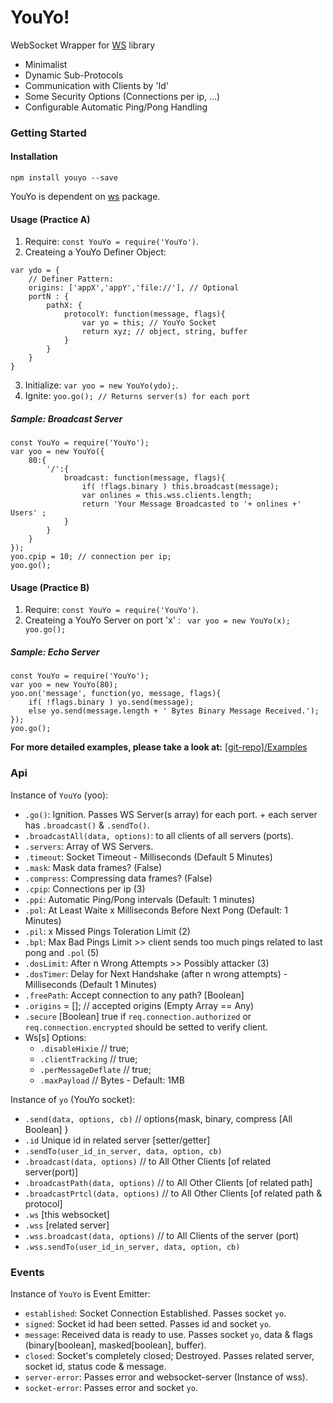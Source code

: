 # YouYo!
WebSocket Wrapper for [WS](https://github.com/websockets/ws) library
* Minimalist
* Dynamic Sub-Protocols
* Communication with Clients by 'Id'
* Some Security Options (Connections per ip, ...)
* Configurable Automatic Ping/Pong Handling

### Getting Started
#### Installation
```
npm install youyo --save
```
YouYo is dependent on [ws](https://www.npmjs.com/package/ws) package.  

#### Usage (Practice A)
1. Require: `const YouYo = require('YouYo')`.
2. Createing a YouYo Definer Object:
```
var ydo = {
	// Definer Pattern:
	origins: ['appX','appY','file://'], // Optional
	portN : {
    	pathX: { 
    		protocolY: function(message, flags){
            	var yo = this; // YouYo Socket
                return xyz; // object, string, buffer
            }
    	}
    }
}
```
3. Initialize: `var yoo = new YouYo(ydo);`.
4. Ignite: `yoo.go(); // Returns server(s) for each port`
##### Sample: Broadcast Server
```
const YouYo = require('YouYo');
var yoo = new YouYo({
    80:{
        '/':{
            broadcast: function(message, flags){
                if( !flags.binary ) this.broadcast(message);
                var onlines = this.wss.clients.length;
                return 'Your Message Broadcasted to '+ onlines +' Users' ;
            }
        }
    }
});
yoo.cpip = 10; // connection per ip;
yoo.go();
```

#### Usage (Practice B)
1. Require: `const YouYo = require('YouYo')`.
2. Createing a YouYo Server on port 'x' : ` var yoo = new YouYo(x); yoo.go();`
##### Sample: Echo Server
```
const YouYo = require('YouYo');
var yoo = new YouYo(80);
yoo.on('message', function(yo, message, flags){
	if( !flags.binary ) yo.send(message);
    else yo.send(message.length + ' Bytes Binary Message Received.');
});
yoo.go();
```  

**For more detailed examples, please take a look at:** [[git-repo]/Examples](https://github.com/mhgolkar/YouYo/tree/master/Examples)

### Api
Instance of `YouYo` (yoo):  
* `.go()`: Ignition. Passes WS Server(s array) for each port. + each server has `.broadcast()` & `.sendTo()`.
* `.broadcastAll(data, options)`: to all clients of all servers (ports).
* `.servers`: Array of WS Servers.
* `.timeout`: Socket Timeout - Milliseconds (Default 5 Minutes)
* `.mask`: Mask data frames? (False)
* `.compress`: Compressing data frames? (False)
* `.cpip`: Connections per ip (3)
* `.ppi`: Automatic Ping/Pong intervals (Default: 1 minutes)
* `.pol`: At Least Waite x Milliseconds Before Next Pong (Default: 1 Minutes)
* `.pil`: x Missed Pings Toleration Limit (2)
* `.bpl`: Max Bad Pings Limit >> client sends too much pings related to last pong and `.pol` (5)
* `.dosLimit`: After n Wrong Attempts >> Possibly attacker (3)
* `.dosTimer`: Delay for Next Handshake (after n wrong attempts) - Milliseconds (Default 1 Minutes)
* `.freePath`: Accept connection to any path? [Boolean]
* `.origins` = []; // accepted origins (Empty Array == Any)   
* `.secure` [Boolean] true if `req.connection.authorized` or `req.connection.encrypted` should be setted to verify client.
* Ws[s] Options:
  * `.disableHixie` // true;
  * `.clientTracking` // true;
  * `.perMessageDeflate` // true;
  * `.maxPayload` // Bytes - Default: 1MB

Instance of `yo` (YouYo socket):  
* `.send(data, options, cb)` // options{mask, binary, compress [All Boolean] }
* `.id`  Unique id in related server [setter/getter]
* `.sendTo(user_id_in_server, data, option, cb)`
* `.broadcast(data, options)` // to All Other Clients [of related server(port)]
* `.broadcastPath(data, options)` // to All Other Clients [of related path]
* `.broadcastPrtcl(data, options)` // to All Other Clients [of related path & protocol]
* `.ws`  [this websocket]
* `.wss` [related server]
* `.wss.broadcast(data, options)` // to All Clients of the server (port)
* `.wss.sendTo(user_id_in_server, data, option, cb)`

### Events
Instance of `YouYo` is Event Emitter:
* `established`: Socket Connection Established. Passes socket `yo`.  
* `signed`: Socket id had been setted. Passes id and socket `yo`.  
* `message`: Received data is ready to use. Passes socket `yo`, data & flags (binary[boolean], masked[boolean], buffer).  
* `closed`: Socket's completely closed; Destroyed. Passes related server, socket id, status code & message.  
* `server-error`: Passes error and websocket-server (Instance of wss).  
* `socket-error`: Passes error and socket `yo`.  
